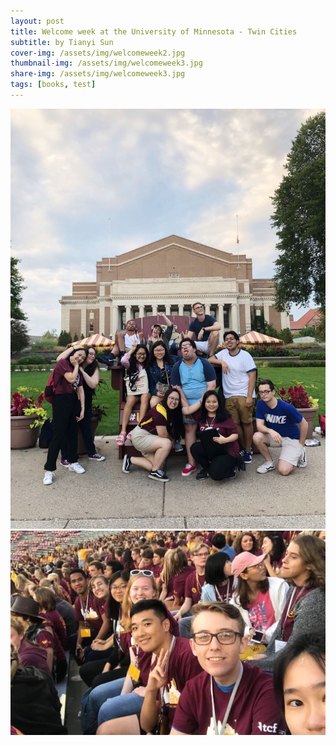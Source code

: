 ```yaml
---
layout: post
title: Welcome week at the University of Minnesota - Twin Cities
subtitle: by Tianyi Sun
cover-img: /assets/img/welcomeweek2.jpg
thumbnail-img: /assets/img/welcomeweek3.jpg
share-img: /assets/img/welcomeweek3.jpg
tags: [books, test]
---
```


![](/assets/img/welcomeweek3.jpg)
![](/assets/img/welcomeweek1.jpg)
